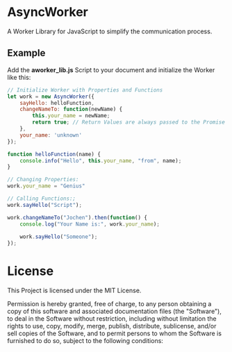 # AsyncWorker
A Worker Library for JavaScript to simplify the communication process.

## Example

Add the **aworker_lib.js** Script to your document and initialize the Worker like this:
```javascript
// Initialize Worker with Properties and Functions
let work = new AsyncWorker({
	sayHello: helloFunction,
	changeNameTo: function(newName) {
		this.your_name = newName;
		return true; // Return Values are always passed to the Promise's Resolve
	},
	your_name: 'unknown'
});

function helloFunction(name) {
	console.info("Hello", this.your_name, "from", name);
}

// Changing Properties:
work.your_name = "Genius"

// Calling Functions:;
work.sayHello("Script");

work.changeNameTo("Jochen").then(function() {
	console.log("Your Name is:", work.your_name);
	
	work.sayHello("Someone");
});
```

# License

This Project is licensed under the MIT License.

Permission is hereby granted, free of charge, to any person obtaining a copy
of this software and associated documentation files (the "Software"), to deal
in the Software without restriction, including without limitation the rights
to use, copy, modify, merge, publish, distribute, sublicense, and/or sell
copies of the Software, and to permit persons to whom the Software is
furnished to do so, subject to the following conditions: